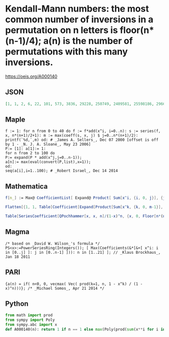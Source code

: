 # Kendall\-Mann numbers: the most common number of inversions in a permutation on n letters is floor\(n\*\(n\-1\)/4\); a\(n\) is the number of permutations with this many inversions\.
https://oeis.org/A000140
## JSON
```JSON
[1, 1, 2, 6, 22, 101, 573, 3836, 29228, 250749, 2409581, 25598186, 296643390, 3727542188, 50626553988, 738680521142, 11501573822788, 190418421447330, 3344822488498265, 62119523114983224, 1214967840930909302, 24965661442811799655, 538134522243713149122]
```
## Maple
```Maple
f := 1: for n from 0 to 40 do f := f*add(x^i, i=0..n): s := series(f, x, n*(n+1)/2+1): m := max(coeff(s, x, j) $ j=0..n*(n+1)/2): printf(`%d,`,m) od: # _James A. Sellers_, Dec 07 2000 [offset is off by 1 - _N. J. A. Sloane_, May 23 2006]
P:= [1]: a[1]:= 1:
for n from 2 to 100 do
P:= expand(P * add(x^j,j=0..n-1));
a[n]:= max(eval(convert(P,list),x=1));
od:
seq(a[i],i=1..100); # _Robert Israel_, Dec 14 2014
```
## Mathematica
```Mathematica
f[n_] := Max@ CoefficientList[ Expand@ Product[ Sum[x^i, {i, 0, j}], {j, n-1}], x]; Array[f, 20]
```
```Mathematica
Flatten[{1, 1, Table[Coefficient[Expand[Product[Sum[x^k, {k, 0, m-1}], {m, 1, n}]], x^Floor[n*(n-1)/4]], {n, 3, 20}]}] (* _Vaclav Kotesovec_, May 13 2016 *)
```
```Mathematica
Table[SeriesCoefficient[QPochhammer[x, x, n]/(1-x)^n, {x, 0, Floor[n*(n-1)/4]}], {n, 1, 20}] (* _Vaclav Kotesovec_, May 13 2016 *)
```
## Magma
```Magma
/* based on _David W. Wilson_'s formula */ PS<x>:=PowerSeriesRing(Integers()); [ Max(Coefficients(&*[&+[ x^i: i in [0..j] ]: j in [0..n-1] ])): n in [1..21] ]; // _Klaus Brockhaus_, Jan 18 2011
```
## PARI
```PARI
{a(n) = if( n<0, 0, vecmax( Vec( prod(k=1, n, 1 - x^k) / (1 - x)^n)))}; /* _Michael Somos_, Apr 21 2014 */
```
## Python
```Python
from math import prod
from sympy import Poly
from sympy.abc import x
def A000140(n): return 1 if n == 1 else max(Poly(prod(sum(x**i for i in range(j+1)) for j in range(n))).all_coeffs()) # _Chai Wah Wu_, Feb 02 2022
```
